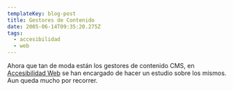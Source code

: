 ```yaml
---
templateKey: blog-post
title: Gestores de Contenido
date: 2005-06-14T09:35:20.275Z
tags:
  - accesibilidad
  - web
---
```

Ahora que tan de moda están los gestores de contenido CMS, en [Accesibilidad Web](http://accesibilidad.blogspot.com/) se han encargado de hacer un estudio sobre los mismos.\
Aun queda mucho por recorrer.